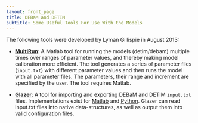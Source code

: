 ```yaml
---
layout: front_page
title: DEBaM and DETIM
subtitle: Some Useful Tools For Use With the Models
---
```


The following tools were developed by Lyman Gillispie in August 2013:

* __[MultiRun](https://github.com/fmuzf/matlab_hk_MultiRun)__:
A Matlab tool for running the models (detim/debam) multiple times over ranges
of parameter values, and thereby making model calibration more efficient.
The tool generates a series of parameter files (```input.txt```) with different parameter values
and then runs the model with all parameter files. The parameters, their range and increment
are specified by the user. The tool requires Matlab.

* __[Glazer](https://github.com/fmuzf/matlab_hk_glazer)__:
A tool for importing and exporting DEBaM and DETIM
 ```input.txt``` files. Implementations exist for
[Matlab](https://github.com/fmuzf/matlab_hk_glazer)
and [Python](https://github.com/fmuzf/python_hk_glazer).
Glazer can read input.txt files into native data-structures,
as well as output them into valid configuration files.

